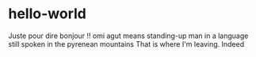 # hello-world
Juste pour dire bonjour !!
omi agut means standing-up man in a language still spoken in the pyrenean mountains
That is where I'm leaving.
Indeed

